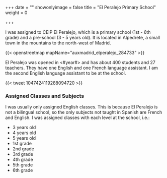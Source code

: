 +++
date = ""
showonlyimage = false
title = "El Peralejo Primary School"
weight = 0

+++

I was assigned to CEIP El Peralejo, which is a primary school (1st - 6th grade) and a pre-school (3 - 5 years old). It is located in Alpedrete, a small town in the mountains to the north-west of Madrid.

{{< openstreetmap mapName="auxmadrid_elperalejo_284733" >}}

El Peralejo was opened in <#year#> and has about 400 students and 27 teachers. They have one English and one French language assistant. I am the second English language assistant to be at the school.

{{< tweet 1047424119288094720 >}}

### Assigned Classes and Subjects

I was usually only assigned English classes. This is because El Peralejo is not a bilingual school, so the only subjects not taught in Spanish are French and English. I was assigned classes with each level at the school, i.e.:

* 3 years old
* 4 years old
* 5 years old
* 1st grade
* 2nd grade
* 3rd grade
* 4th grade
* 5th grade
* 6th grade